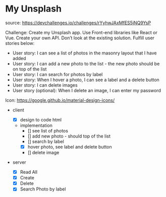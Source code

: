 # My Unsplash

source: https://devchallenges.io/challenges/rYyhwJAxMfES5jNQ9YsP

Challenge: Create my Unsplash app. Use Front-end libraries like React or Vue. Create your own API. Don’t look at the existing solution. Fulfill user stories below:

- User story: I can see a list of photos in the masonry layout that I have added
- User story: I can add a new photo to the list - the new photo should be on top of the list
- User story: I can search for photos by label
- User story: When I hover a photo, I can see a label and a delete button
- User story: I can delete images
- User story (optional): When I delete an image, I can enter my password

Icon: https://google.github.io/material-design-icons/

- client
    - [x] design to code html
    - implementation
        - [] see list of photos
        - [] add new photo - should top of the list
        - [] search by label
        - [x] hover photo, see label and delete button
        - [] delete image

- server
    - [x] Read All
    - [x] Create
    - [x] Delete
    - [x] Search Photo by label